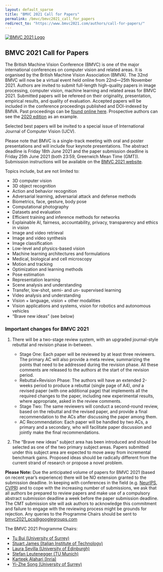 ```yaml
---
layout: default_sparse
title: "BMVC 2021 Call for Papers"
permalink: /bmvc/bmvc2021_call_for_papers
redirect_to: "https://www.bmvc2021.com/authors/call-for-papers/"
---
```


<div class="row justify-content-md-center pb-2 ml-3 mr-3">
    <div class="col-12 col-md-8 col-lg-6">
        <a href="http://www.bmvc2021.com/">
            <picture>
                <img src="{{ site.baseurl }}/assets/images/events/bmvc-2021-logo.png" class="img-fluid rounded mx-auto d-block"  alt="BMVC 2021 Logo">
            </picture>
        </a>
    </div>
</div>

## BMVC 2021 Call for Papers

The British Machine Vision Conference (BMVC) is one of the major international conferences on computer vision and related areas. It is organised by the British Machine Vision Association (BMVA). The 32nd BMVC will now be a virtual event held online from 22nd—25th November 2021.
Authors are invited to submit full-length high-quality papers in image processing, computer vision, machine learning and related areas for BMVC 2021. Submitted papers will be refereed on their originality, presentation, empirical results, and quality of evaluation. Accepted papers will be included in the conference proceedings published and DOI-indexed by BMVA. Past proceedings can be [found online here](https://britishmachinevisionassociation.github.io/bmvc). Prospective authors can see the [2020 edition](https://www.bmvc2020-conference.com/conference/papers/) as an example.

Selected best papers will be invited to a special issue of International Journal of Computer Vision (IJCV).

Please note that BMVC is a single-track meeting with oral and poster presentations and will include four keynote presentations. The abstract deadline is Friday 18th June 2021 and the paper submission deadline is Friday 25th June 2021 (both 23:59, Greenwich Mean Time (GMT)). Submission instructions will be available on the [BMVC 2021 website](http://www.bmvc2021.com/).

Topics include, but are not limited to:

-  3D computer vision 
-  3D object recognition
-  Action and behavior recognition 
-  Adversarial learning, adversarial attack and defense methods
-  Biometrics, face, gesture, body pose
-  Computational photography
-  Datasets and evaluation 
-  Efficient training and inference methods for networks 
-  Explainable AI, fairness, accountability, privacy, transparency and ethics in vision 
-  Image and video retrieval 
-  Image and video synthesis
-  Image classification
-  Low-level and physics-based vision 
-  Machine learning architectures and formulations 
-  Medical, biological and cell microscopy 
-  Motion and tracking 
-  Optimization and learning methods 
-  Pose estimation
-  Representation learning
-  Scene analysis and understanding 
-  Transfer, low-shot, semi- and un- supervised learning 
-  Video analysis and understanding 
-  Vision + language, vision + other modalities 
-  Vision applications and systems, vision for robotics and autonomous vehicles
-  “Brave new ideas” (see below)

### Important changes for BMVC 2021

1. There will be a two-stage review system, with an upgraded journal-style rebuttal and revision phase in-between.
    - Stage One: Each paper will be reviewed by at least three reviewers. The primary AC will also provide a meta review, summarizing the points that need to be addressed during the revision phase. All these comments are released to the authors at the start of the revision period.
    - Rebuttal+Revision Phase: The authors will have an extended 2-weeks period to produce a rebuttal (single page of A4), *and* a revised paper (with one additional page) that implements all the required changes to the paper, including new experimental results, where appropriate, asked in the review comments.
    - Stage Two: The same reviewers will conduct a second-round review, based on the rebuttal and the revised paper, and provide a final recommendation to the ACs after discussing the paper among them.
    - AC Recommendation: Each paper will be handled by two ACs, a primary and a secondary, who will facilitate paper discussion and jointly make the final recommendations.

2. The “Brave new ideas” subject area has been introduced and should be selected as one of the two primary subject areas. Papers submitted under this subject area are expected to move away from incremental benchmark gains. Proposed ideas should be radically different from the current strand of research or propose a novel problem.

**Please Note:** Due the anticipated volume of papers for BMVC 2021 (based on recent year’s experience) there will be NO extension granted to the submission deadline. In keeping with conferences in the field (e.g. [NeurIPS](https://medium.com/@NeurIPSConf/getting-started-with-neurips-2020-e350f9b39c28), [CVPR](http://cvpr2021.thecvf.com/node/33#policies)) and to cope with the increasing number of submissions, we ask that all authors be prepared to review papers and make use of a compulsory abstract submission deadline a week before the paper submission deadline. The CMT submission site will ask authors to acknowledge this commitment and failure to engage with the reviewing process might be grounds for rejection.
Any queries to the Programme Chairs should be sent to [bmvc2021_pcs@googlegroups.com](mailto:bmvc2021_pcs@googlegroups.com)

The BMVC 2021 Programme Chairs:

-  [Tu Bui (University of Surrey)](https://www.surrey.ac.uk/people/tu-bui)
-  [Stuart James (Italian Institute of Technology)](https://stuart-james.com/)
-  [Laura Sevilla (University of Edinburgh)](https://laurasevilla.me/)
-  [Stefan Leutenegger (TU Munich)](http://www.srl.in.tum.de/)
-  [Karteek Alahari (Inria)](https://thoth.inrialpes.fr/people/alahari/)
-  [Yi-Zhe Song (University of Surrey)](http://personal.ee.surrey.ac.uk/Personal/Y.Song/)



